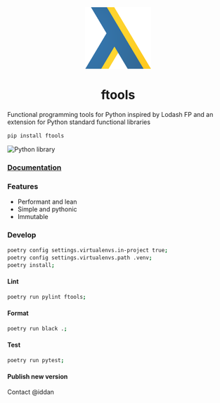 <div align="center">
    <img src="assets/logo.svg" height="140" alt="ftools logo">
</div>

<h1 align="center">ftools</h1>

Functional programming tools for Python inspired by Lodash FP and an extension
for Python standard functional libraries

```bash
pip install ftools
```

![Python library](https://github.com/khealth/fptools/workflows/Python%20library/badge.svg?branch=master)

### [Documentation](https://khealth.github.io/fptools/)

### Features

- Performant and lean
- Simple and pythonic
- Immutable

### Develop

```bash
poetry config settings.virtualenvs.in-project true;
poetry config settings.virtualenvs.path .venv;
poetry install;
```

#### Lint

```bash
poetry run pylint ftools;
```

#### Format

```bash
poetry run black .;
```

#### Test

```bash
poetry run pytest;
```

#### Publish new version

Contact @iddan
